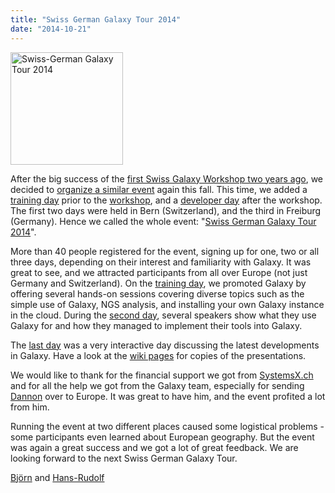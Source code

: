 ```yaml
---
title: "Swiss German Galaxy Tour 2014"
date: "2014-10-21"
---
```

<div class='right'><a href='/events/sg2014/'><img src="/src/images/logos/SG2014Logo400.png" alt="Swiss-German Galaxy Tour 2014" width="180" /></a></div>


After the big success of the [first Swiss Galaxy Workshop two years ago](/events/switzerland2012/), we decided to [organize a similar event](/events/sg2014/) again this fall. This time, we added a [training day](/events/switzerland2014/trainingday/) prior to the [workshop](/events/switzerland2014/), and a [developer day](/events/germany2014/) after the workshop. The first two days were held in Bern (Switzerland), and the third in Freiburg (Germany). Hence we called the whole event: "[Swiss German Galaxy Tour 2014](/events/sg2014/)".

More than 40 people registered for the event, signing up for one, two or all three days, depending on their interest and familiarity with Galaxy. It was great to see, and we attracted participants from all over Europe (not just Germany and Switzerland). On the [training day](/events/switzerland2014/trainingday/), we promoted Galaxy by offering several hands-on sessions covering diverse topics such as the simple use of Galaxy, NGS analysis, and installing your own Galaxy instance in the cloud. During the [second day](/events/switzerland2014/), several speakers show what they use Galaxy for and how they managed to implement their tools into Galaxy.

The [last day](/events/germany2014/) was a very interactive day discussing the latest developments in Galaxy. Have a look at the [wiki pages](/events/sg2014/) for copies of the presentations.

We would like to thank for the financial support we got from [SystemsX.ch](http://www.systemsx.ch/) and for all the help we got from the Galaxy team, especially for sending [Dannon](/people/dannon-baker/) over to Europe. It was great to have him, and the event profited a lot from him.

Running the event at two different places caused some logistical problems - some participants even learned about European geography. But the event was again a great success and we got a lot of great feedback. We are looking forward to the next Swiss German Galaxy Tour.

[Björn](/people/bjoern-gruening/) and [Hans-Rudolf](/people/hansrudolf-hotz/)
